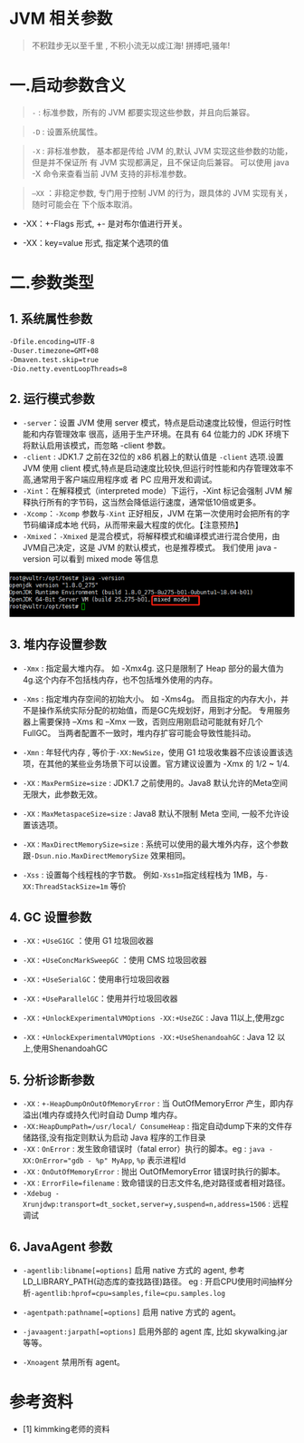 # JVM  相关参数

> 不积跬步无以至千里 , 不积小流无以成江海!
> 拼搏吧,骚年!



# 一.启动参数含义

> `-` : 标准参数，所有的 JVM 都要实现这些参数，并且向后兼容。 

> `-D`  : 设置系统属性。 

> `-X`  : 非标准参数， 基本都是传给 JVM 的,默认 JVM 实现这些参数的功能，但是并不保证所 有 JVM 实现都满足，且不保证向后兼容。 可以使用 java -X 命令来查看当前 JVM 支持的非标准参数。 

> `–XX` ：非稳定参数, 专门用于控制 JVM 的行为，跟具体的 JVM 实现有关，随时可能会在 下个版本取消。 

- -XX：+-Flags 形式, +- 是对布尔值进行开关。 

- -XX：key=value 形式, 指定某个选项的值



# 二.参数类型

## 1. 系统属性参数 
```shell
-Dfile.encoding=UTF-8 
-Duser.timezone=GMT+08 
-Dmaven.test.skip=true
-Dio.netty.eventLoopThreads=8
```

## 2. 运行模式参数 

- `-server`：设置 JVM 使用 server 模式，特点是启动速度比较慢，但运行时性能和内存管理效率 很高，适用于生产环境。在具有 64 位能力的 JDK 环境下将默认启用该模式，而忽略 -client 参数。
- `-client` : JDK1.7 之前在32位的 x86 机器上的默认值是 `-client` 选项.设置 JVM 使用 client 模式,特点是启动速度比较快,但运行时性能和内存管理效率不高,通常用于客户端应用程序或 者 PC 应用开发和调试。
- `-Xint`：在解释模式（interpreted mode）下运行，-Xint 标记会强制 JVM 解释执行所有的字节码，这当然会降低运行速度，通常低10倍或更多。
- `-Xcomp`：`-Xcomp` 参数与`-Xint` 正好相反，JVM 在第一次使用时会把所有的字节码编译成本地 代码，从而带来最大程度的优化。【注意预热】
-  `-Xmixed`：`-Xmixed` 是混合模式，将解释模式和编译模式进行混合使用，由JVM自己决定，这是 JVM 的默认模式，也是推荐模式。 我们使用 java -version 可以看到 mixed mode 等信息

![1611680743660](../../resources/java/jvm/mix-mode.png)

## 3. 堆内存设置参数

- `-Xmx` :  指定最大堆内存。 如 -Xmx4g. 这只是限制了 Heap 部分的最大值为4g.这个内存不包括栈内存，也不包括堆外使用的内存。 

- `-Xms` :  指定堆内存空间的初始大小。 如 -Xms4g。 而且指定的内存大小，并不是操作系统实际分配的初始值，而是GC先规划好，用到才分配。 专用服务器上需要保持 –Xms 和 –Xmx 一致，否则应用刚启动可能就有好几个 FullGC。 当两者配置不一致时，堆内存扩容可能会导致性能抖动。

- `-Xmn` :  年轻代内存 , 等价于`-XX:NewSize`，使用 G1 垃圾收集器不应该设置该选项，在其他的某些业务场景下可以设置。官方建议设置为 -Xmx 的 1/2 ~ 1/4. 

- `-XX：MaxPermSize=size` :  JDK1.7 之前使用的。Java8 默认允许的Meta空间无限大，此参数无效。 

- `-XX：MaxMetaspaceSize=size` :  Java8 默认不限制 Meta 空间, 一般不允许设置该选项。 

- `-XX：MaxDirectMemorySize=size` : 系统可以使用的最大堆外内存，这个参数跟`-Dsun.nio.MaxDirectMemorySize` 效果相同。 
- `-Xss` :  设置每个线程栈的字节数。 例如`-Xss1m`指定线程栈为 1MB，与`-XX:ThreadStackSize=1m` 等价

## 4. GC 设置参数 

- `-XX：+UseG1GC` ：使用 G1 垃圾回收器 

- `-XX：+UseConcMarkSweepGC` ：使用 CMS 垃圾回收器 

- `-XX：+UseSerialGC`：使用串行垃圾回收器 

- `-XX：+UseParallelGC`：使用并行垃圾回收器 

- `-XX：+UnlockExperimentalVMOptions -XX:+UseZGC`   : Java 11以上,使用zgc

- `-XX：+UnlockExperimentalVMOptions -XX:+UseShenandoahGC` :  Java 12 以上,使用ShenandoahGC

## 5. 分析诊断参数 

- `-XX：+-HeapDumpOnOutOfMemoryError`  : 当 OutOfMemoryError 产生，即内存溢出(堆内存或持久代)时自动 Dump 堆内存。 
- `-XX:HeapDumpPath=/usr/local/ ConsumeHeap` : 指定自动dump下来的文件存储路径,没有指定则默认为启动 Java 程序的工作目录
- `-XX：OnError` : 发生致命错误时（fatal error）执行的脚本。eg : `java -XX:OnError="gdb - %p" MyApp`,  `%p` 表示进程Id
- `-XX：OnOutOfMemoryError` : 抛出 OutOfMemoryError 错误时执行的脚本。 
- `-XX：ErrorFile=filename`  : 致命错误的日志文件名,绝对路径或者相对路径。
- `-Xdebug -Xrunjdwp:transport=dt_socket,server=y,suspend=n,address=1506` : 远程调试

## 6. JavaAgent 参数

- `-agentlib:libname[=options]` 启用 native 方式的 agent, 参考LD_LIBRARY_PATH(动态库的查找路径)路径。 eg : 开启CPU使用时间抽样分析`-agentlib:hprof=cpu=samples,file=cpu.samples.log`

- `-agentpath:pathname[=options]` 启用 native 方式的 agent。 

- `-javaagent:jarpath[=options]` 启用外部的 agent 库, 比如 skywalking.jar 等等。 

- `-Xnoagent` 禁用所有 agent。

# 参考资料

- [1] kimmking老师的资料